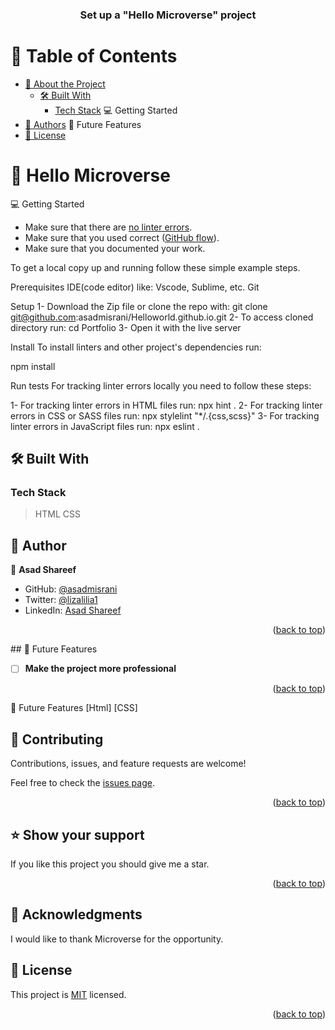 <a id="readme-top"></a>

<div align="center">

  <h3><b>Set up a "Hello Microverse" project</b></h3>

</div>

# 📗 Table of Contents

- [📖 About the Project](#about-project)
  - [🛠 Built With](#built-with)
    - [Tech Stack](#tech-stack)
      💻 Getting Started
- [👥 Authors](#authors)
  🔭 Future Features
- [📝 License](#license)

# 📖 Hello Microverse <a id="about-project"></a>

💻 Getting Started

- Make sure that there are [no linter errors](https://github.com/microverseinc/linters-config).
- Make sure that you used correct ([GitHub flow](https://github.com/microverseinc/curriculum-transversal-skills/blob/main/git-github/articles/github_flow.md)).
- Make sure that you documented your work.

To get a local copy up and running follow these simple example steps.

Prerequisites
IDE(code editor) like: Vscode, Sublime, etc. Git

Setup
1- Download the Zip file or clone the repo with: git clone git@github.com:asadmisrani/Helloworld.github.io.git
2- To access cloned directory run: cd Portfolio
3- Open it with the live server

Install
To install linters and other project's dependencies run:

npm install

Run tests
For tracking linter errors locally you need to follow these steps:

1- For tracking linter errors in HTML files run: npx hint . 2- For tracking linter errors in CSS or SASS files run: npx stylelint "\*/.{css,scss}" 3- For tracking linter errors in JavaScript files run: npx eslint .

## 🛠 Built With <a id="built-with"></a>

### Tech Stack <a id="tech-stack"></a>

> HTML CSS

## 👥 Author <a id="authors"></a>

👤 **Asad Shareef**

- GitHub: [@asadmisrani](https://github.com/asadmisrani)
- Twitter: [@lizalilia1](https://twitter.com/lizalilia1)
- LinkedIn: [Asad Shareef](https://www.linkedin.com/in/asad-shareef-b73665233/)

<p align="right">(<a href="#readme-top">back to top</a>)</p>
## 🔭 Future Features <a name="future-features"></a>

- [ ] **Make the project more professional**

<p align="right">(<a href="#readme-top">back to top</a>)</p>

🔭 Future Features
[Html]
[CSS]

## 🤝 Contributing <a name="contributing"></a>

Contributions, issues, and feature requests are welcome!

Feel free to check the [issues page](../../issues/).

<p align="right">(<a href="#readme-top">back to top</a>)</p>

## ⭐️ Show your support <a name="support"></a>

If you like this project you should give me a star.

<p align="right">(<a href="#readme-top">back to top</a>)</p>

## 🙏 Acknowledgments <a name="acknowledgements"></a>

I would like to thank Microverse for the opportunity.

## 📝 License <a id="license"></a>

This project is [MIT](./LICENSE) licensed.

<p align="right">(<a href="#readme-top">back to top</a>)</p>
